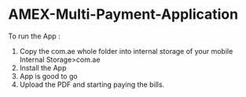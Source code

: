 # AMEX-Multi-Payment-Application
To run the App :
1) Copy the com.ae whole folder into internal storage of your mobile    Internal Storage>com.ae
2) Install the App
3) App is good to go
4) Upload the PDF and starting paying the bills.
